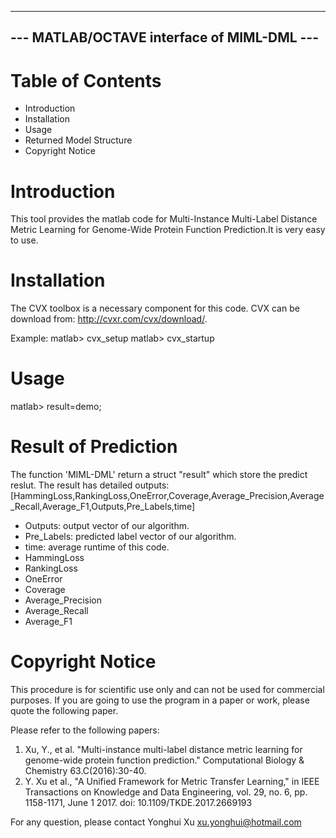 -------------------------------------------
--- MATLAB/OCTAVE interface of MIML-DML ---
-------------------------------------------

Table of Contents
=================
- Introduction
- Installation
- Usage
- Returned Model Structure
- Copyright Notice

Introduction
============
This tool provides the matlab code for Multi-Instance Multi-Label Distance Metric Learning for Genome-Wide Protein Function Prediction.It is very easy to use.

Installation
============
The CVX toolbox is a necessary component for this code. CVX can be download from: http://cvxr.com/cvx/download/. 

Example:
        matlab> cvx_setup
	  matlab> cvx_startup

Usage
=====
matlab> result=demo;

Result of Prediction
====================
The function 'MIML-DML' return a struct "result" which store the predict reslut. The result has detailed outputs:
[HammingLoss,RankingLoss,OneError,Coverage,Average_Precision,Average_Recall,Average_F1,Outputs,Pre_Labels,time]

- Outputs: output vector of our algorithm.
- Pre_Labels: predicted label vector of our algorithm.
- time: average runtime of this code.
- HammingLoss
- RankingLoss
- OneError
- Coverage
- Average_Precision
- Average_Recall
- Average_F1

Copyright Notice
=====
This procedure is for scientific use only and can not be used for commercial purposes. If you are going to use the program in a paper or work, please quote the following paper. 

Please refer to the following papers:
1. Xu, Y., et al. "Multi-instance multi-label distance metric learning for genome-wide protein function prediction." Computational Biology & Chemistry 63.C(2016):30-40.
2. Y. Xu et al., "A Unified Framework for Metric Transfer Learning," in IEEE Transactions on Knowledge and Data Engineering, vol. 29, no. 6, pp. 1158-1171, June 1 2017. doi: 10.1109/TKDE.2017.2669193

For any question, please contact Yonghui Xu <xu.yonghui@hotmail.com>
